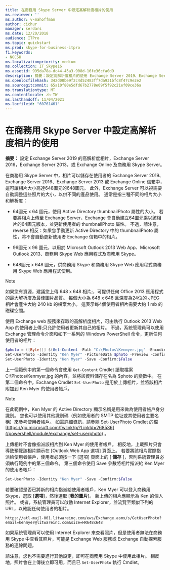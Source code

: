 ```yaml
---
title: 在商務用 Skype Server 中設定高解析度相片的使用
ms.reviewer: ''
ms.author: v-mahoffman
author: cichur
manager: serdars
ms.date: 12/20/2018
audience: ITPro
ms.topic: quickstart
ms.prod: skype-for-business-itpro
f1.keywords:
- NOCSH
ms.localizationpriority: medium
ms.collection: IT_Skype16
ms.assetid: 995da78a-dc44-45a3-908d-16fe36cfa0d9
description: 摘要：設定高解析度相片的使用 Exchange Server 2019、Exchange Server 2016、Exchange Server 2013，或是 Exchange Online 及商務用 Skype Server。
ms.openlocfilehash: 342d00be9f2c4d52483ff7da931bfc8f47c9e2e2
ms.sourcegitcommit: 65a10f80e5dfd67b2778e09f5f92c21ef09ce36a
ms.translationtype: MT
ms.contentlocale: zh-TW
ms.lasthandoff: 11/04/2021
ms.locfileid: "60761461"
---
```

# <a name="configure-the-use-of-high-resolution-photos-in-skype-for-business-server"></a>在商務用 Skype Server 中設定高解析度相片的使用
 
**摘要：** 設定 Exchange Server 2019 的高解析度相片，Exchange Server 2016，Exchange Server 2013，或 Exchange Online 及商務用 Skype Server。
  
在商務用 Skype Server 中，相片可以儲存在使用者的 Exchange Server 2019、Exchange Server 2016、Exchange Server 2013 或 Exchange Online 信箱中，這可讓相片大小高達648圖元的648圖元。 此外，Exchange Server 可以視需要自動調整這些照片的大小，以供不同的產品使用。 通常是指三種不同的相片大小和解析度：
  
- 64圖元 x 64 圖元，使用 Active Directory thumbnailPhoto 屬性的大小。 若要將相片上傳至 Exchange Server，Exchange 會自動建立64圖元乘以該相片的64圖元版本，並更新使用者的 thumbnailPhoto 屬性。 不過，請注意，reverse 相反：如果您手動更新 Active Directory 中的 thumbnailPhoto 屬性，將不會自動更新使用者 Exchange 信箱中的相片。
    
- 96圖元 x 96 圖元，以用於 Microsoft Outlook 2013 Web App、Microsoft Outlook 2013、商務用 Skype Web 應用程式及商務用 Skype。
    
- 648圖元 x 648 圖元，供商務用 Skype 和商務用 Skype Web 應用程式商務用 Skype Web 應用程式使用。
    
> [!NOTE]
> 如果您有資源，建議您上傳 648 x 648 相片;，可提供任何 Office 2013 應用程式的最大解析度及最佳圖片品質。 每個大小為 648 x 648 且深度為24位的 JPEG 相片會產生大約 240 kb 的檔案大小。 這表示每4個使用者相片需要大約 1 mb 的磁碟空間。 
  
使用 Exchange web 服務來存取的高解析度相片，可由執行 Outlook 2013 Web App 的使用者上傳;只允許使用者更新其自己的相片。 不過，系統管理員可以使用 Exchange 管理命令介面和如下一系列的 Windows PowerShell 命令，更新任何使用者的相片：
  
```powershell
$photo = ([Byte[]] $(Get-Content -Path "C:\Photos\Kenmyer.jpg" -Encoding Byte -ReadCount 0))
Set-UserPhoto -Identity "Ken Myer" -PictureData $photo -Preview -Confirm:$False
Set-UserPhoto -Identity "Ken Myer" -Save -Confirm:$False
```

上一個範例中的第一個命令會使用 `Get-Content` Cmdlet 讀取檔案 C:\Photos\Kenmyer.jpg 的內容，並將該資料儲存在名為 $photo 的變數中。 在第二個命令中，Exchange Cmdlet `Set-UserPhoto` 是用於上傳相片，並將該相片附加到 Ken Myer 的使用者帳戶。
  
> [!NOTE]
> 在此範例中，Ken Myer 的 Active Directory 顯示名稱是用來做為使用者帳戶身分識別。 您也可以使用其他識別碼（例如使用者的 SMTP 位址或其使用者主要名稱）來參考使用者帳戶。 如需詳細資訊，請參閱 Set-UserPhoto Cmdlet 的檔 [https://go.microsoft.com/fwlink/p/?LinkId=268536](/powershell/module/exchange/set-userphoto) 。
  
上傳相片不會像指派該相片到 Ken Myer 的使用者帳戶。 相反地，上載照片只會導致預覽該相片顯示在 [Outlook Web App 選項] 頁面上。 若要將該相片實際指派給使用者帳戶，使用者必須按一下 [選項] 頁面上的 [ **儲存** ]，否則系統管理員必須執行範例中的第三個命令。 第三個命令使用 Save 參數將相片指派給 Ken Myer 的使用者帳戶：
  
```powershell
Set-UserPhoto -Identity "Ken Myer" -Save -Confirm:$False
```

若要確認是否已將新的相片指派給使用者帳戶，Ken Myer 可以登入商務用 Skype，選取 [**選項**]，然後選取 [**我的圖片**]。 新上傳的相片應顯示為 Ken 的個人照片。 或者，系統管理員可以啟動 Internet Explorer，並流覽至類似下列的 URL，以確認任何使用者的相片。
  
```console
https://atl-mail-001.litwareinc.com/ews/Exchange.asmx/s/GetUserPhoto?email=kenmyer@litwareinc.com&size=HR648x648
```

如果系統管理員可以使用 Internet Explorer 來查看照片，但是使用者無法在商務用 Skype 中查看其照片，可能是 Exchange Web 服務或 Exchange 自動探索服務的連線問題。
  
請注意，您也不需要進行其他設定，即可在商務用 Skype 中使用此相片。 相反地，照片會在上傳後立即可用，而且已 `Set-UserPhoto` 執行 Cmdlet。
